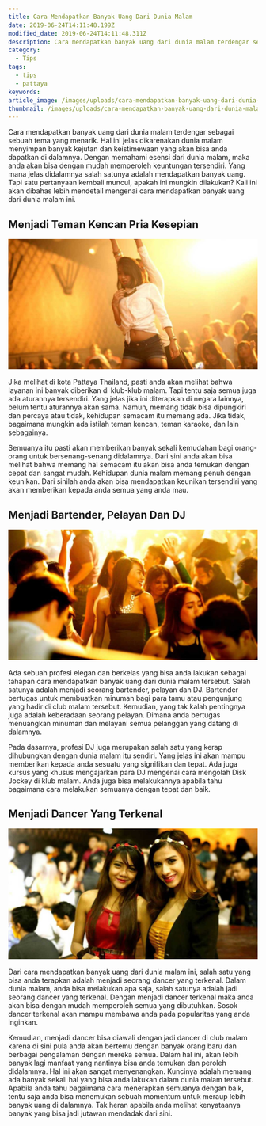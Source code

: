```yaml
---
title: Cara Mendapatkan Banyak Uang Dari Dunia Malam
date: 2019-06-24T14:11:48.199Z
modified_date: 2019-06-24T14:11:48.311Z
description: Cara mendapatkan banyak uang dari dunia malam terdengar sebagai sebuah tema yang menarik.
category:
  - Tips
tags:
  - tips
  - pattaya
keywords:
article_image: /images/uploads/cara-mendapatkan-banyak-uang-dari-dunia-malam-2.jpg
thumbnail: /images/uploads/cara-mendapatkan-banyak-uang-dari-dunia-malam-2-008.jpg
---
```

Cara mendapatkan banyak uang dari dunia malam terdengar sebagai sebuah tema yang menarik. Hal ini jelas dikarenakan dunia malam menyimpan banyak kejutan dan keistimewaan yang akan bisa anda dapatkan di dalamnya. Dengan memahami esensi dari dunia malam, maka anda akan bisa dengan mudah memperoleh keuntungan tersendiri. Yang mana jelas didalamnya salah satunya adalah mendapatkan banyak uang. Tapi satu pertanyaan kembali muncul, apakah ini mungkin dilakukan? Kali ini akan dibahas lebih mendetail mengenai cara mendapatkan banyak uang dari dunia malam ini.



## Menjadi Teman Kencan Pria Kesepian

![Cara Mendapatkan Banyak Uang Dari Dunia Malam](/images/uploads/cara-mendapatkan-banyak-uang-dari-dunia-malam-3.jpg)

Jika melihat di kota Pattaya Thailand, pasti anda akan melihat bahwa layanan ini banyak diberikan di klub-klub malam. Tapi tentu saja semua juga ada aturannya tersendiri. Yang jelas jika ini diterapkan di negara lainnya, belum tentu aturannya akan sama. Namun, memang tidak bisa dipungkiri dan percaya atau tidak, kehidupan semacam itu memang ada. Jika tidak, bagaimana mungkin ada istilah teman kencan, teman karaoke, dan lain sebagainya.

Semuanya itu pasti akan memberikan banyak sekali kemudahan bagi orang-orang untuk bersenang-senang didalamnya. Dari sini anda akan bisa melihat bahwa memang hal semacam itu akan bisa anda temukan dengan cepat dan sangat mudah. Kehidupan dunia malam memang penuh dengan keunikan. Dari sinilah anda akan bisa mendapatkan keunikan tersendiri yang akan memberikan kepada anda semua yang anda mau.



## Menjadi Bartender, Pelayan Dan DJ

![Cara Mendapatkan Banyak Uang Dari Dunia Malam](/images/uploads/cara-mendapatkan-banyak-uang-dari-dunia-malam-2.jpg)

Ada sebuah profesi elegan dan berkelas yang bisa anda lakukan sebagai tahapan cara mendapatkan banyak uang dari dunia malam tersebut. Salah satunya adalah menjadi seorang bartender, pelayan dan DJ. Bartender bertugas untuk membuatkan minuman bagi para tamu atau pengunjung yang hadir di club malam tersebut. Kemudian, yang tak kalah pentingnya juga adalah keberadaan seorang pelayan. Dimana anda bertugas menuangkan minuman dan melayani semua pelanggan yang datang di dalamnya.

Pada dasarnya, profesi DJ juga merupakan salah satu yang kerap dihubungkan dengan dunia malam itu sendiri. Yang jelas ini akan mampu memberikan kepada anda sesuatu yang signifikan dan tepat. Ada juga kursus yang khusus mengajarkan para DJ mengenai cara mengolah Disk Jockey di klub malam. Anda juga bisa melakukannya apabila tahu bagaimana cara melakukan semuanya dengan tepat dan baik.



## Menjadi Dancer Yang Terkenal

![Cara Mendapatkan Banyak Uang Dari Dunia Malam](/images/uploads/cara-mendapatkan-banyak-uang-dari-dunia-malam-1.jpg)

Dari cara mendapatkan banyak uang dari dunia malam ini, salah satu yang bisa anda terapkan adalah menjadi seorang dancer yang terkenal. Dalam dunia malam, anda bisa melakukan apa saja, salah satunya adalah jadi seorang dancer yang terkenal. Dengan menjadi dancer terkenal maka anda akan bisa dengan mudah memperoleh semua yang dibutuhkan. Sosok dancer terkenal akan mampu membawa anda pada popularitas yang anda inginkan.

Kemudian, menjadi dancer bisa diawali dengan jadi dancer di club malam karena di sini pula anda akan bertemu dengan banyak orang baru dan berbagai pengalaman dengan mereka semua. Dalam hal ini, akan lebih banyak lagi manfaat yang nantinya bisa anda temukan dan peroleh didalamnya. Hal ini akan sangat menyenangkan. Kuncinya adalah memang ada banyak sekali hal yang bisa anda lakukan dalam dunia malam tersebut. Apabila anda tahu bagaimana cara menerapkan semuanya dengan baik, tentu saja anda bisa menemukan sebuah momentum untuk meraup lebih banyak uang di dalamnya. Tak heran apabila anda melihat kenyataanya banyak yang bisa jadi jutawan mendadak dari sini.
